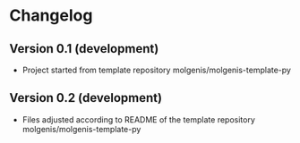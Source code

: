 # Changelog

## Version 0.1 (development)

- Project started from template repository molgenis/molgenis-template-py

## Version 0.2 (development)

- Files adjusted according to README of the template repository molgenis/molgenis-template-py
